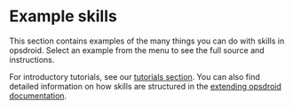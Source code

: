 # Example skills

This section contains examples of the many things you can do with skills in opsdroid. Select an example from the menu to see the full source and instructions.

For introductory tutorials, see our [tutorials section](../tutorials/introduction.md). You can also find detailed information on how skills are structured in the [extending opsdroid documentation](../extending/skills.md).